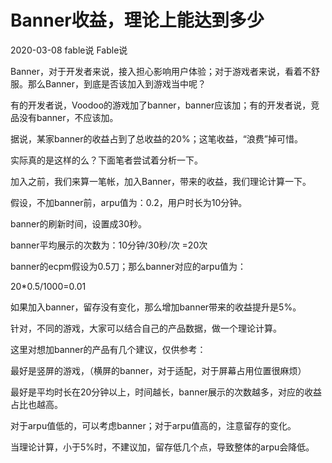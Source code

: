 # Banner收益，理论上能达到多少

2020-03-08 fable说 Fable说

Banner，对于开发者来说，接入担心影响用户体验；对于游戏者来说，看着不舒服。那么Banner，到底是否该加入到游戏当中呢？

有的开发者说，Voodoo的游戏加了banner，banner应该加；有的开发者说，竞品没有banner，不应该加。

据说，某家banner的收益占到了总收益的20%；这笔收益，“浪费”掉可惜。

实际真的是这样的么？下面笔者尝试着分析一下。

加入之前，我们来算一笔帐，加入Banner，带来的收益，我们理论计算一下。

假设，不加banner前，arpu值为：0.2，用户时长为10分钟。

banner的刷新时间，设置成30秒。

banner平均展示的次数为：10分钟/30秒/次 =20次

banner的ecpm假设为0.5刀；那么banner对应的arpu值为：

20*0.5/1000=0.01

如果加入banner，留存没有变化，那么增加banner带来的收益提升是5%。

针对，不同的游戏，大家可以结合自己的产品数据，做一个理论计算。


这里对想加banner的产品有几个建议，仅供参考：

最好是竖屏的游戏，（横屏的banner，对于适配，对于屏幕占用位置很麻烦）

最好是平均时长在20分钟以上，时间越长，banner展示的次数越多，对应的收益占比也越高。

对于arpu值低的，可以考虑banner；对于arpu值高的，注意留存的变化。

当理论计算，小于5%时，不建议加，留存低几个点，导致整体的arpu会降低。

